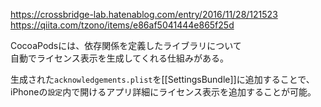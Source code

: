 https://crossbridge-lab.hatenablog.com/entry/2016/11/28/121523  
https://qiita.com/tzono/items/e86af5041444e865f25d

CocoaPodsには、依存関係を定義したライブラリについて  
自動でライセンス表示を生成してくれる仕組みがある。

生成された`acknowledgements.plist`を[[SettingsBundle]]に追加することで、  
iPhoneの`設定`内で開けるアプリ詳細にライセンス表示を追加することが可能。